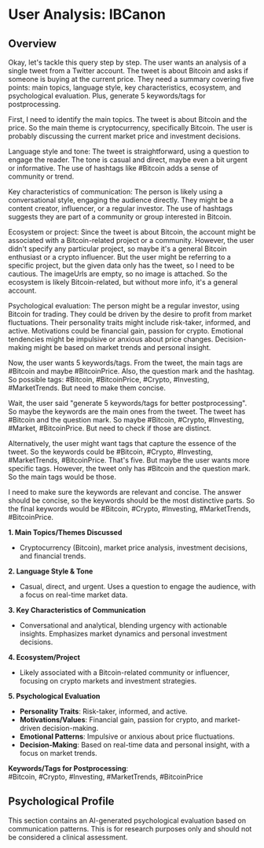 # User Analysis: IBCanon

## Overview

<think>
Okay, let's tackle this query step by step. The user wants an analysis of a single tweet from a Twitter account. The tweet is about Bitcoin and asks if someone is buying at the current price. They need a summary covering five points: main topics, language style, key characteristics, ecosystem, and psychological evaluation. Plus, generate 5 keywords/tags for postprocessing.

First, I need to identify the main topics. The tweet is about Bitcoin and the price. So the main theme is cryptocurrency, specifically Bitcoin. The user is probably discussing the current market price and investment decisions.

Language style and tone: The tweet is straightforward, using a question to engage the reader. The tone is casual and direct, maybe even a bit urgent or informative. The use of hashtags like #Bitcoin adds a sense of community or trend.

Key characteristics of communication: The person is likely using a conversational style, engaging the audience directly. They might be a content creator, influencer, or a regular investor. The use of hashtags suggests they are part of a community or group interested in Bitcoin.

Ecosystem or project: Since the tweet is about Bitcoin, the account might be associated with a Bitcoin-related project or a community. However, the user didn't specify any particular project, so maybe it's a general Bitcoin enthusiast or a crypto influencer. But the user might be referring to a specific project, but the given data only has the tweet, so I need to be cautious. The imageUrls are empty, so no image is attached. So the ecosystem is likely Bitcoin-related, but without more info, it's a general account.

Psychological evaluation: The person might be a regular investor, using Bitcoin for trading. They could be driven by the desire to profit from market fluctuations. Their personality traits might include risk-taker, informed, and active. Motivations could be financial gain, passion for crypto. Emotional tendencies might be impulsive or anxious about price changes. Decision-making might be based on market trends and personal insight.

Now, the user wants 5 keywords/tags. From the tweet, the main tags are #Bitcoin and maybe #BitcoinPrice. Also, the question mark and the hashtag. So possible tags: #Bitcoin, #BitcoinPrice, #Crypto, #Investing, #MarketTrends. But need to make them concise.

Wait, the user said "generate 5 keywords/tags for better postprocessing". So maybe the keywords are the main ones from the tweet. The tweet has #Bitcoin and the question mark. So maybe #Bitcoin, #Crypto, #Investing, #Market, #BitcoinPrice. But need to check if those are distinct.

Alternatively, the user might want tags that capture the essence of the tweet. So the keywords could be #Bitcoin, #Crypto, #Investing, #MarketTrends, #BitcoinPrice. That's five. But maybe the user wants more specific tags. However, the tweet only has #Bitcoin and the question mark. So the main tags would be those.

I need to make sure the keywords are relevant and concise. The answer should be concise, so the keywords should be the most distinctive parts. So the final keywords would be #Bitcoin, #Crypto, #Investing, #MarketTrends, #BitcoinPrice.
</think>

**1. Main Topics/Themes Discussed**  
- Cryptocurrency (Bitcoin), market price analysis, investment decisions, and financial trends.  

**2. Language Style & Tone**  
- Casual, direct, and urgent. Uses a question to engage the audience, with a focus on real-time market data.  

**3. Key Characteristics of Communication**  
- Conversational and analytical, blending urgency with actionable insights. Emphasizes market dynamics and personal investment decisions.  

**4. Ecosystem/Project**  
- Likely associated with a Bitcoin-related community or influencer, focusing on crypto markets and investment strategies.  

**5. Psychological Evaluation**  
- **Personality Traits**: Risk-taker, informed, and active.  
- **Motivations/Values**: Financial gain, passion for crypto, and market-driven decision-making.  
- **Emotional Patterns**: Impulsive or anxious about price fluctuations.  
- **Decision-Making**: Based on real-time data and personal insight, with a focus on market trends.  

**Keywords/Tags for Postprocessing**:  
#Bitcoin, #Crypto, #Investing, #MarketTrends, #BitcoinPrice

## Psychological Profile

This section contains an AI-generated psychological evaluation based on communication patterns. This is for research purposes only and should not be considered a clinical assessment.